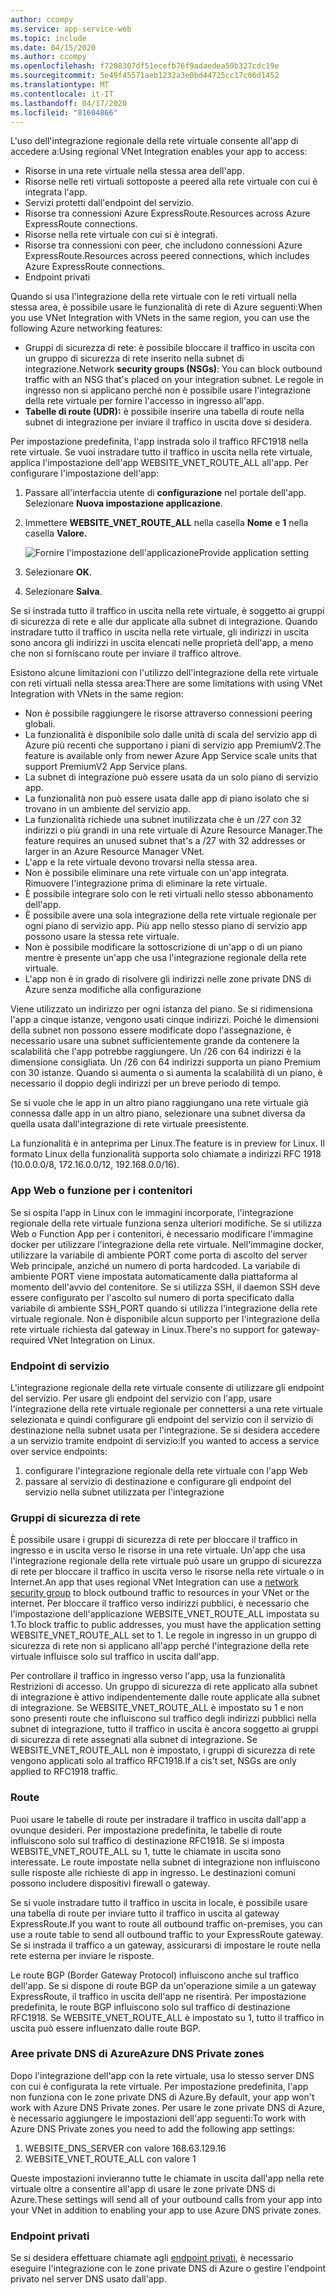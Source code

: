 ```yaml
---
author: ccompy
ms.service: app-service-web
ms.topic: include
ms.date: 04/15/2020
ms.author: ccompy
ms.openlocfilehash: f7208307df51ecefb76f9adaedea59b327cdc19e
ms.sourcegitcommit: 5e49f45571aeb1232a3e0bd44725cc17c06d1452
ms.translationtype: MT
ms.contentlocale: it-IT
ms.lasthandoff: 04/17/2020
ms.locfileid: "81604866"
---
```

L'uso dell'integrazione regionale della rete virtuale consente all'app di accedere a:Using regional VNet Integration enables your app to access:

* Risorse in una rete virtuale nella stessa area dell'app.
* Risorse nelle reti virtuali sottoposte a peered alla rete virtuale con cui è integrata l'app.
* Servizi protetti dall'endpoint del servizio.
* Risorse tra connessioni Azure ExpressRoute.Resources across Azure ExpressRoute connections.
* Risorse nella rete virtuale con cui si è integrati.
* Risorse tra connessioni con peer, che includono connessioni Azure ExpressRoute.Resources across peered connections, which includes Azure ExpressRoute connections.
* Endpoint privati 

Quando si usa l'integrazione della rete virtuale con le reti virtuali nella stessa area, è possibile usare le funzionalità di rete di Azure seguenti:When you use VNet Integration with VNets in the same region, you can use the following Azure networking features:

* Gruppi di sicurezza di rete: è possibile bloccare il traffico in uscita con un gruppo di sicurezza di rete inserito nella subnet di integrazione.Network **security groups (NSGs)**: You can block outbound traffic with an NSG that's placed on your integration subnet. Le regole in ingresso non si applicano perché non è possibile usare l'integrazione della rete virtuale per fornire l'accesso in ingresso all'app.
* **Tabelle di route (UDR):** è possibile inserire una tabella di route nella subnet di integrazione per inviare il traffico in uscita dove si desidera.

Per impostazione predefinita, l'app instrada solo il traffico RFC1918 nella rete virtuale. Se vuoi instradare tutto il traffico in uscita nella rete virtuale, applica l'impostazione dell'app WEBSITE_VNET_ROUTE_ALL all'app. Per configurare l'impostazione dell'app:

1. Passare all'interfaccia utente di **configurazione** nel portale dell'app. Selezionare **Nuova impostazione applicazione**.
1. Immettere **WEBSITE_VNET_ROUTE_ALL** nella casella **Nome** e **1** nella casella **Valore.**

   ![Fornire l'impostazione dell'applicazioneProvide application setting][4]

1. Selezionare **OK**.
1. Selezionare **Salva**.

Se si instrada tutto il traffico in uscita nella rete virtuale, è soggetto ai gruppi di sicurezza di rete e alle dur applicate alla subnet di integrazione. Quando instradare tutto il traffico in uscita nella rete virtuale, gli indirizzi in uscita sono ancora gli indirizzi in uscita elencati nelle proprietà dell'app, a meno che non si forniscano route per inviare il traffico altrove.

Esistono alcune limitazioni con l'utilizzo dell'integrazione della rete virtuale con reti virtuali nella stessa area:There are some limitations with using VNet Integration with VNets in the same region:

* Non è possibile raggiungere le risorse attraverso connessioni peering globali.
* La funzionalità è disponibile solo dalle unità di scala del servizio app di Azure più recenti che supportano i piani di servizio app PremiumV2.The feature is available only from newer Azure App Service scale units that support PremiumV2 App Service plans.
* La subnet di integrazione può essere usata da un solo piano di servizio app.
* La funzionalità non può essere usata dalle app di piano isolato che si trovano in un ambiente del servizio app.
* La funzionalità richiede una subnet inutilizzata che è un /27 con 32 indirizzi o più grandi in una rete virtuale di Azure Resource Manager.The feature requires an unused subnet that's a /27 with 32 addresses or larger in an Azure Resource Manager VNet.
* L'app e la rete virtuale devono trovarsi nella stessa area.
* Non è possibile eliminare una rete virtuale con un'app integrata. Rimuovere l'integrazione prima di eliminare la rete virtuale.
* È possibile integrare solo con le reti virtuali nello stesso abbonamento dell'app.
* È possibile avere una sola integrazione della rete virtuale regionale per ogni piano di servizio app. Più app nello stesso piano di servizio app possono usare la stessa rete virtuale.
* Non è possibile modificare la sottoscrizione di un'app o di un piano mentre è presente un'app che usa l'integrazione regionale della rete virtuale.
* L'app non è in grado di risolvere gli indirizzi nelle zone private DNS di Azure senza modifiche alla configurazione

Viene utilizzato un indirizzo per ogni istanza del piano. Se si ridimensiona l'app a cinque istanze, vengono usati cinque indirizzi. Poiché le dimensioni della subnet non possono essere modificate dopo l'assegnazione, è necessario usare una subnet sufficientemente grande da contenere la scalabilità che l'app potrebbe raggiungere. Un /26 con 64 indirizzi è la dimensione consigliata. Un /26 con 64 indirizzi supporta un piano Premium con 30 istanze. Quando si aumenta o si aumenta la scalabilità di un piano, è necessario il doppio degli indirizzi per un breve periodo di tempo.

Se si vuole che le app in un altro piano raggiungano una rete virtuale già connessa dalle app in un altro piano, selezionare una subnet diversa da quella usata dall'integrazione di rete virtuale preesistente.

La funzionalità è in anteprima per Linux.The feature is in preview for Linux. Il formato Linux della funzionalità supporta solo chiamate a indirizzi RFC 1918 (10.0.0.0/8, 172.16.0.0/12, 192.168.0.0/16).

### <a name="web-or-function-app-for-containers"></a>App Web o funzione per i contenitori

Se si ospita l'app in Linux con le immagini incorporate, l'integrazione regionale della rete virtuale funziona senza ulteriori modifiche. Se si utilizza Web o Function App per i contenitori, è necessario modificare l'immagine docker per utilizzare l'integrazione della rete virtuale. Nell'immagine docker, utilizzare la variabile di ambiente PORT come porta di ascolto del server Web principale, anziché un numero di porta hardcoded. La variabile di ambiente PORT viene impostata automaticamente dalla piattaforma al momento dell'avvio del contenitore. Se si utilizza SSH, il daemon SSH deve essere configurato per l'ascolto sul numero di porta specificato dalla variabile di ambiente SSH_PORT quando si utilizza l'integrazione della rete virtuale regionale. Non è disponibile alcun supporto per l'integrazione della rete virtuale richiesta dal gateway in Linux.There's no support for gateway-required VNet Integration on Linux.

### <a name="service-endpoints"></a>Endpoint di servizio

L'integrazione regionale della rete virtuale consente di utilizzare gli endpoint del servizio. Per usare gli endpoint del servizio con l'app, usare l'integrazione della rete virtuale regionale per connettersi a una rete virtuale selezionata e quindi configurare gli endpoint del servizio con il servizio di destinazione nella subnet usata per l'integrazione. Se si desidera accedere a un servizio tramite endpoint di servizio:If you wanted to access a service over service endpoints:

1. configurare l'integrazione regionale della rete virtuale con l'app Web
1. passare al servizio di destinazione e configurare gli endpoint del servizio nella subnet utilizzata per l'integrazione

### <a name="network-security-groups"></a>Gruppi di sicurezza di rete

È possibile usare i gruppi di sicurezza di rete per bloccare il traffico in ingresso e in uscita verso le risorse in una rete virtuale. Un'app che usa l'integrazione regionale della rete virtuale può usare un gruppo di sicurezza di rete per bloccare il traffico in uscita verso le risorse nella rete virtuale o in Internet.An app that uses regional VNet Integration can use a [network security group][VNETnsg] to block outbound traffic to resources in your VNet or the internet. Per bloccare il traffico verso indirizzi pubblici, è necessario che l'impostazione dell'applicazione WEBSITE_VNET_ROUTE_ALL impostata su 1.To block traffic to public addresses, you must have the application setting WEBSITE_VNET_ROUTE_ALL set to 1. Le regole in ingresso in un gruppo di sicurezza di rete non si applicano all'app perché l'integrazione della rete virtuale influisce solo sul traffico in uscita dall'app.

Per controllare il traffico in ingresso verso l'app, usa la funzionalità Restrizioni di accesso. Un gruppo di sicurezza di rete applicato alla subnet di integrazione è attivo indipendentemente dalle route applicate alla subnet di integrazione. Se WEBSITE_VNET_ROUTE_ALL è impostato su 1 e non sono presenti route che influiscono sul traffico degli indirizzi pubblici nella subnet di integrazione, tutto il traffico in uscita è ancora soggetto ai gruppi di sicurezza di rete assegnati alla subnet di integrazione. Se WEBSITE_VNET_ROUTE_ALL non è impostato, i gruppi di sicurezza di rete vengono applicati solo al traffico RFC1918.If a cis't set, NSGs are only applied to RFC1918 traffic.

### <a name="routes"></a>Route

Puoi usare le tabelle di route per instradare il traffico in uscita dall'app a ovunque desideri. Per impostazione predefinita, le tabelle di route influiscono solo sul traffico di destinazione RFC1918. Se si imposta WEBSITE_VNET_ROUTE_ALL su 1, tutte le chiamate in uscita sono interessate. Le route impostate nella subnet di integrazione non influiscono sulle risposte alle richieste di app in ingresso. Le destinazioni comuni possono includere dispositivi firewall o gateway.

Se si vuole instradare tutto il traffico in uscita in locale, è possibile usare una tabella di route per inviare tutto il traffico in uscita al gateway ExpressRoute.If you want to route all outbound traffic on-premises, you can use a route table to send all outbound traffic to your ExpressRoute gateway. Se si instrada il traffico a un gateway, assicurarsi di impostare le route nella rete esterna per inviare le risposte.

Le route BGP (Border Gateway Protocol) influiscono anche sul traffico dell'app. Se si dispone di route BGP da un'operazione simile a un gateway ExpressRoute, il traffico in uscita dell'app ne risentirà. Per impostazione predefinita, le route BGP influiscono solo sul traffico di destinazione RFC1918. Se WEBSITE_VNET_ROUTE_ALL è impostato su 1, tutto il traffico in uscita può essere influenzato dalle route BGP.

### <a name="azure-dns-private-zones"></a>Aree private DNS di AzureAzure DNS Private zones 

Dopo l'integrazione dell'app con la rete virtuale, usa lo stesso server DNS con cui è configurata la rete virtuale. Per impostazione predefinita, l'app non funziona con le zone private DNS di Azure.By default, your app won't work with Azure DNS Private zones. Per usare le zone private DNS di Azure, è necessario aggiungere le impostazioni dell'app seguenti:To work with Azure DNS Private zones you need to add the following app settings:

1. WEBSITE_DNS_SERVER con valore 168.63.129.16 
1. WEBSITE_VNET_ROUTE_ALL con valore 1

Queste impostazioni invieranno tutte le chiamate in uscita dall'app nella rete virtuale oltre a consentire all'app di usare le zone private DNS di Azure.These settings will send all of your outbound calls from your app into your VNet in addition to enabling your app to use Azure DNS private zones.

### <a name="private-endpoints"></a>Endpoint privati

Se si desidera effettuare chiamate agli [endpoint privati][privateendpoints], è necessario eseguire l'integrazione con le zone private DNS di Azure o gestire l'endpoint privato nel server DNS usato dall'app. 

<!--Image references-->
[4]: ../includes/media/web-sites-integrate-with-vnet/vnetint-appsetting.png

<!--Links-->
[VNETnsg]: https://docs.microsoft.com/azure/virtual-network/security-overview/
[privateendpoints]: https://docs.microsoft.com/azure/app-service/networking/private-endpoint
